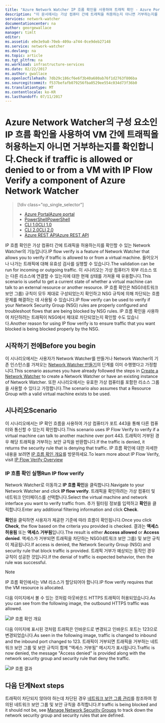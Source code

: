 ```yaml
---
title: "Azure Network Watcher IP 흐름 확인을 사용하여 트래픽 확인 - Azure Portal | Microsoft Docs"
description: "이 문서에서는 가상 컴퓨터 간에 트래픽을 허용하는지 아니면 거부하는지를 확인하는 방법을 설명합니다."
services: network-watcher
documentationcenter: na
author: georgewallace
manager: timlt
editor: 
ms.assetid: e0e3e9a8-70eb-409a-a744-0ce9deb27148
ms.service: network-watcher
ms.devlang: na
ms.topic: article
ms.tgt_pltfrm: na
ms.workload: infrastructure-services
ms.date: 02/22/2017
ms.author: gwallace
ms.openlocfilehash: 7db29c186cf6e6f3b40a680ab76f1d2763f806ba
ms.sourcegitcommit: f537befafb079256fba0529ee554c034d73f36b0
ms.translationtype: MT
ms.contentlocale: ko-KR
ms.lasthandoff: 07/11/2017
---
```

# <a name="check-if-traffic-is-allowed-or-denied-to-or-from-a-vm-with-ip-flow-verify-a-component-of-azure-network-watcher"></a><span data-ttu-id="f24ce-103">Azure Network Watcher의 구성 요소인 IP 흐름 확인을 사용하여 VM 간에 트래픽을 허용하는지 아니면 거부하는지를 확인합니다.</span><span class="sxs-lookup"><span data-stu-id="f24ce-103">Check if traffic is allowed or denied to or from a VM with IP Flow Verify a component of Azure Network Watcher</span></span>

> [!div class="op_single_selector"]
> - [<span data-ttu-id="f24ce-104">Azure Portal</span><span class="sxs-lookup"><span data-stu-id="f24ce-104">Azure portal</span></span>](network-watcher-check-ip-flow-verify-portal.md)
> - [<span data-ttu-id="f24ce-105">PowerShell</span><span class="sxs-lookup"><span data-stu-id="f24ce-105">PowerShell</span></span>](network-watcher-check-ip-flow-verify-powershell.md)
> - [<span data-ttu-id="f24ce-106">CLI 1.0</span><span class="sxs-lookup"><span data-stu-id="f24ce-106">CLI 1.0</span></span>](network-watcher-check-ip-flow-verify-cli-nodejs.md)
> - [<span data-ttu-id="f24ce-107">CLI 2.0</span><span class="sxs-lookup"><span data-stu-id="f24ce-107">CLI 2.0</span></span>](network-watcher-check-ip-flow-verify-cli.md)
> - [<span data-ttu-id="f24ce-108">Azure REST API</span><span class="sxs-lookup"><span data-stu-id="f24ce-108">Azure REST API</span></span>](network-watcher-check-ip-flow-verify-rest.md)


<span data-ttu-id="f24ce-109">IP 흐름 확인은 가상 컴퓨터 간에 트래픽을 허용하는지를 확인할 수 있는 Network Watcher의 기능입니다.</span><span class="sxs-lookup"><span data-stu-id="f24ce-109">IP flow verify is a feature of Network Watcher that allows you to verify if traffic is allowed to or from a virtual machine.</span></span> <span data-ttu-id="f24ce-110">들어오거나 나가는 트래픽에 대해 유효성 검사를 실행할 수 있습니다.</span><span class="sxs-lookup"><span data-stu-id="f24ce-110">The validation can be run for incoming or outgoing traffic.</span></span> <span data-ttu-id="f24ce-111">이 시나리오는 가상 컴퓨터가 외부 리소스 또는 다른 리소스에 연결할 수 있는지에 대한 현재 상태를 가져올 때 유용합니다.</span><span class="sxs-lookup"><span data-stu-id="f24ce-111">This scenario is useful to get a current state of whether a virtual machine can talk to an external resource or another resource.</span></span> <span data-ttu-id="f24ce-112">IP 흐름 확인은 NSG(네트워크 보안 그룹) 규칙이 모두 제대로 구성되었는지 확인하고 NSG 규칙에 의해 차단되는 흐름 문제를 해결하는 데 사용될 수 있습니다.</span><span class="sxs-lookup"><span data-stu-id="f24ce-112">IP flow verify can be used to verify if your Network Security Group (NSG) rules are properly configured and troubleshoot flows that are being blocked by NSG rules.</span></span> <span data-ttu-id="f24ce-113">IP 흐름 확인을 사용하여 차단하려는 트래픽이 NSG에서 제대로 차단되었는지 확인할 수도 있습니다.</span><span class="sxs-lookup"><span data-stu-id="f24ce-113">Another reason for using IP flow verify is to ensure traffic that you want blocked is being blocked properly by the NSG.</span></span>

## <a name="before-you-begin"></a><span data-ttu-id="f24ce-114">시작하기 전에</span><span class="sxs-lookup"><span data-stu-id="f24ce-114">Before you begin</span></span>

<span data-ttu-id="f24ce-115">이 시나리오에서는 사용자가 Network Watcher를 만들거나 Network Watcher의 기존 인스턴스를 가져오는 [Network Watcher 만들기](network-watcher-create.md)의 단계를 이미 수행했다고 가정합니다.</span><span class="sxs-lookup"><span data-stu-id="f24ce-115">This scenario assumes you have already followed the steps in [Create a Network Watcher](network-watcher-create.md) to create a Network Watcher or have an existing instance of Network Watcher.</span></span> <span data-ttu-id="f24ce-116">또한 시나리오에서는 유효한 가상 컴퓨터를 포함한 리소스 그룹을 사용할 수 있다고 가정합니다.</span><span class="sxs-lookup"><span data-stu-id="f24ce-116">The scenario also assumes that a Resource Group with a valid virtual machine exists to be used.</span></span>

## <a name="scenario"></a><span data-ttu-id="f24ce-117">시나리오</span><span class="sxs-lookup"><span data-stu-id="f24ce-117">Scenario</span></span>

<span data-ttu-id="f24ce-118">이 시나리오에서는 IP 확인 흐름을 사용하여 가상 컴퓨터가 포트 443을 통해 다른 컴퓨터와 통신할 수 있는지 확인합니다.</span><span class="sxs-lookup"><span data-stu-id="f24ce-118">This scenario uses IP Flow Verify to verify if a virtual machine can talk to another machine over port 443.</span></span> <span data-ttu-id="f24ce-119">트래픽이 거부된 경우 해당 트래픽을 거부하는 보안 규칙을 반환합니다.</span><span class="sxs-lookup"><span data-stu-id="f24ce-119">If the traffic is denied, it returns the security rule that is denying that traffic.</span></span> <span data-ttu-id="f24ce-120">IP 흐름 확인에 대한 자세한 내용을 보려면 [IP 흐름 확인 개요](network-watcher-ip-flow-verify-overview.md)를 방문하세요.</span><span class="sxs-lookup"><span data-stu-id="f24ce-120">To learn more about IP Flow Verify, visit [IP Flow Verify Overview](network-watcher-ip-flow-verify-overview.md)</span></span>

### <a name="run-ip-flow-verify"></a><span data-ttu-id="f24ce-121">IP 흐름 확인 실행</span><span class="sxs-lookup"><span data-stu-id="f24ce-121">Run IP flow verify</span></span>

<span data-ttu-id="f24ce-122">Network Watcher로 이동하고 **IP 흐름 확인**을 클릭합니다.</span><span class="sxs-lookup"><span data-stu-id="f24ce-122">Navigate to your Network Watcher and click **IP flow verify**.</span></span> <span data-ttu-id="f24ce-123">트래픽을 확인하려는 가상 컴퓨터 및 네트워크 인터페이스를 선택합니다.</span><span class="sxs-lookup"><span data-stu-id="f24ce-123">Select the virtual machine and network interface you want to verify traffic from.</span></span> <span data-ttu-id="f24ce-124">추가 필터링 정보를 입력하고 **확인**을 클릭합니다.</span><span class="sxs-lookup"><span data-stu-id="f24ce-124">Enter any additional filtering information and click **Check**.</span></span>

<span data-ttu-id="f24ce-125">**확인**을 클릭하면 사용자가 제공한 기준에 따라 흐름이 확인됩니다.</span><span class="sxs-lookup"><span data-stu-id="f24ce-125">Once you click **Check**, the flow based on the criteria you provided is checked.</span></span> <span data-ttu-id="f24ce-126">결과는 **액세스 허용됨** 또는 **액세스 거부됨**입니다.</span><span class="sxs-lookup"><span data-stu-id="f24ce-126">The result is either **Access allowed** or **Access denied**.</span></span> <span data-ttu-id="f24ce-127">액세스가 거부되면 트래픽을 차단하는 NSG(네트워크 보안 그룹) 및 보안 규칙이 제공됩니다.</span><span class="sxs-lookup"><span data-stu-id="f24ce-127">If access is denied, the Network Security Group (NSG) and security rule that block traffic is provided.</span></span> <span data-ttu-id="f24ce-128">트래픽 거부가 예상되는 동작인 경우 규칙이 성공한 것입니다.</span><span class="sxs-lookup"><span data-stu-id="f24ce-128">If the denial of traffic is expected behavior, then the rule was successful.</span></span>

> [!NOTE]
> <span data-ttu-id="f24ce-129">IP 흐름 확인에서는 VM 리소스가 할당되어야 합니다.</span><span class="sxs-lookup"><span data-stu-id="f24ce-129">IP flow verify requires that the VM resource is allocated.</span></span>

<span data-ttu-id="f24ce-130">다음 이미지에서 볼 수 있는 것처럼 아웃바운드 HTTPS 트래픽이 허용되었습니다.</span><span class="sxs-lookup"><span data-stu-id="f24ce-130">As you can see from the following image, the outbound HTTPS traffic was allowed.</span></span>

![IP 흐름 확인 개요][1]

<span data-ttu-id="f24ce-132">다음 이미지에 표시된 것처럼 트래픽은 인바운드로 변경되고 인바운드 포트는 123으로 변경되었습니다.</span><span class="sxs-lookup"><span data-stu-id="f24ce-132">As seen in the following image, traffic is changed to inbound and the inbound port changed to 123.</span></span> <span data-ttu-id="f24ce-133">트래픽이 거부되면 트래픽을 거부하는 네트워크 보안 그룹 및 보안 규칙이 함께 "액세스 거부됨" 메시지가 표시됩니다.</span><span class="sxs-lookup"><span data-stu-id="f24ce-133">Traffic is now denied, the message "Access denied" is provided along with the network security group and security rule that deny the traffic.</span></span>

![IP 흐름 결과][2]

## <a name="next-steps"></a><span data-ttu-id="f24ce-135">다음 단계</span><span class="sxs-lookup"><span data-stu-id="f24ce-135">Next steps</span></span>

<span data-ttu-id="f24ce-136">트래픽이 차단되지 않아야 하는데 차단된 경우 [네트워크 보안 그룹 관리](../virtual-network/virtual-network-manage-nsg-arm-portal.md)를 참조하여 정의된 네트워크 보안 그룹 및 보안 규칙을 추적합니다.</span><span class="sxs-lookup"><span data-stu-id="f24ce-136">If traffic is being blocked and it should not be, see [Manage Network Security Groups](../virtual-network/virtual-network-manage-nsg-arm-portal.md) to track down the network security group and security rules that are defined.</span></span>

[1]: ./media/network-watcher-check-ip-flow-verify-portal/figure1.png
[2]: ./media/network-watcher-check-ip-flow-verify-portal/figure2.png













